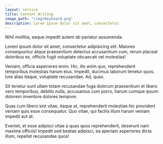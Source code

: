```yaml
---
layout: service
title: Content Writing
image_path: "/img/Keyboard.png"
description: Lorem ipsum dolor sit amet, consectetur.
---
```


Nihil mollitia, eaque impedit autem ab pariatur assumenda. 
<P>Lorem ipsum dolor sit amet, consectetur adipisicing elit. Maiores consequuntur atque praesentium delectus accusantium cum, rerum placeat doloribus ex, officiis fugit voluptate obcaecati vel molestias!</P>
<P>Veniam, officia asperiores enim. Hic, illo enim quo, reprehenderit temporibus molestias harum eius. Impedit, ducimus laborum tenetur quos. Iure alias itaque, voluptate recusandae. Ad, quas.</P>
<P>Sit tenetur sunt ullam totam recusandae fuga dolorum praesentium et libero vero temporibus, debitis nulla, accusamus cum porro, harum cumque ipsum dolorem inventore dolores tempore.</P>
<P>Quas cum libero sint vitae, itaque at, reprehenderit molestiae hic provident veniam quis esse consequatur. Quo vitae, qui facilis illum harum veniam impedit aut at.</P>
<P>Eveniet, et esse adipisci vitae a quas quos reprehenderit, deserunt nam maxime officiis! Impedit sed beatae adipisci, ea aperiam asperiores dicta illum, repellat recusandae quos!</P>